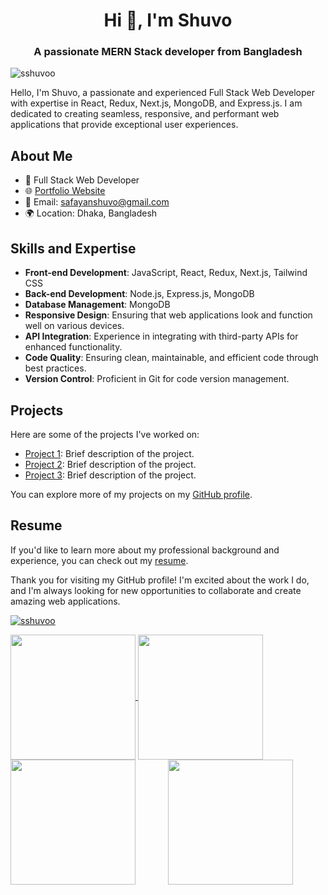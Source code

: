 <h1 align="center">Hi 👋, I'm Shuvo</h1>
<h3 align="center">A passionate MERN Stack developer from Bangladesh</h3>

<p align="left"> <img src="https://komarev.com/ghpvc/?username=sshuvoo&label=Profile%20views&color=0e75b6&style=flat" alt="sshuvoo" /> </p>

Hello, I'm Shuvo, a passionate and experienced Full Stack Web Developer with expertise in React, Redux, Next.js, MongoDB, and Express.js. I am dedicated to creating seamless, responsive, and performant web applications that provide exceptional user experiences.

## About Me

-  💼 Full Stack Web Developer
-  🌐 [Portfolio Website](https://sshuvo.vercel.app/)
-  📧 Email: [safayanshuvo@gmail.com](mailto:safayanshuvo@gmail.com)
-  🌍 Location: Dhaka, Bangladesh

## Skills and Expertise

-  **Front-end Development**: JavaScript, React, Redux, Next.js, Tailwind CSS
-  **Back-end Development**: Node.js, Express.js, MongoDB
-  **Database Management**: MongoDB
-  **Responsive Design**: Ensuring that web applications look and function well on various devices.
-  **API Integration**: Experience in integrating with third-party APIs for enhanced functionality.
-  **Code Quality**: Ensuring clean, maintainable, and efficient code through best practices.
-  **Version Control**: Proficient in Git for code version management.

## Projects

Here are some of the projects I've worked on:

-  [Project 1](https://github.com/yourusername/project1): Brief description of the project.
-  [Project 2](https://github.com/yourusername/project2): Brief description of the project.
-  [Project 3](https://github.com/yourusername/project3): Brief description of the project.

You can explore more of my projects on my [GitHub profile](https://github.com/sshuvoo).

## Resume

If you'd like to learn more about my professional background and experience, you can check out my [resume](link-to-your-resume).

Thank you for visiting my GitHub profile! I'm excited about the work I do, and I'm always looking for new opportunities to collaborate and create amazing web applications.

<p align="left"> <a href="https://github.com/ryo-ma/github-profile-trophy"><img src="https://github-profile-trophy.vercel.app/?username=sshuvoo" alt="sshuvoo" /></a> </p>

<a href="https://github.com/sshuvoo?tab=repositories">
  <img height=200 align="center" src="https://github-readme-stats.vercel.app/api?username=sshuvoo&show_icons=true&theme=gotham" />
</a>
<a href="https://github.com/sshuvoo?tab=repositories">
  <img height=200 align="center" src="https://github-readme-stats.vercel.app/api/top-langs/?username=sshuvoo&layout=compact" />
</a>

<div style="display: flex; justify-content: space-between;">
  <a href="https://github.com/sshuvoo?tab=repositories" style="flex: 1;">
    <img height=200 src="https://github-readme-stats.vercel.app/api?username=sshuvoo&show_icons=true&theme=gotham" />
  </a>
  <a href="https://github.com/sshuvoo?tab=repositories" style="flex: 1;">
    <img height=200 src="https://github-readme-stats.vercel.app/api/top-langs/?username=sshuvoo&layout=compact" />
  </a>
</div>
